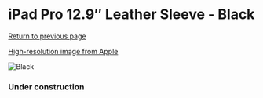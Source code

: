 # iPad Pro 12.9″ Leather Sleeve - Black

[Return to previous page](/ipad_pro129)

[High-resolution image from Apple](https://store.storeimages.cdn-apple.com/8756/as-images.apple.com/is/MQ0U2?wid=4500&hei=4500&fmt=png)

<div style="width: 384px"><img src="/everysource/MQ0U2.png" alt="Black"></div>

### Under construction
